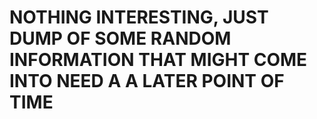 # NOTHING INTERESTING, JUST DUMP OF SOME RANDOM INFORMATION THAT MIGHT COME INTO NEED A A LATER POINT OF TIME
